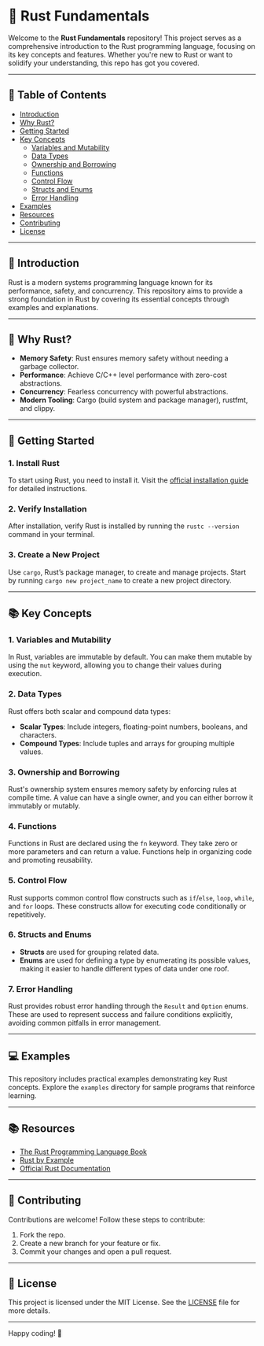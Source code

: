 # 🚀 Rust Fundamentals

Welcome to the **Rust Fundamentals** repository! This project serves as a comprehensive introduction to the Rust programming language, focusing on its key concepts and features. Whether you're new to Rust or want to solidify your understanding, this repo has got you covered.

---

## 📖 Table of Contents

- [Introduction](#introduction)
- [Why Rust?](#why-rust)
- [Getting Started](#getting-started)
- [Key Concepts](#key-concepts)
  - [Variables and Mutability](#variables-and-mutability)
  - [Data Types](#data-types)
  - [Ownership and Borrowing](#ownership-and-borrowing)
  - [Functions](#functions)
  - [Control Flow](#control-flow)
  - [Structs and Enums](#structs-and-enums)
  - [Error Handling](#error-handling)
- [Examples](#examples)
- [Resources](#resources)
- [Contributing](#contributing)
- [License](#license)

---

## 🌟 Introduction

Rust is a modern systems programming language known for its performance, safety, and concurrency. This repository aims to provide a strong foundation in Rust by covering its essential concepts through examples and explanations.

---

## 🦀 Why Rust?

- **Memory Safety**: Rust ensures memory safety without needing a garbage collector.
- **Performance**: Achieve C/C++ level performance with zero-cost abstractions.
- **Concurrency**: Fearless concurrency with powerful abstractions.
- **Modern Tooling**: Cargo (build system and package manager), rustfmt, and clippy.

---

## 🚀 Getting Started

### 1. Install Rust
To start using Rust, you need to install it. Visit the [official installation guide](https://www.rust-lang.org/tools/install) for detailed instructions.

### 2. Verify Installation
After installation, verify Rust is installed by running the `rustc --version` command in your terminal.

### 3. Create a New Project
Use `cargo`, Rust’s package manager, to create and manage projects. Start by running `cargo new project_name` to create a new project directory.

---

## 📚 Key Concepts

### 1. Variables and Mutability
In Rust, variables are immutable by default. You can make them mutable by using the `mut` keyword, allowing you to change their values during execution.

### 2. Data Types
Rust offers both scalar and compound data types:
- **Scalar Types**: Include integers, floating-point numbers, booleans, and characters.
- **Compound Types**: Include tuples and arrays for grouping multiple values.

### 3. Ownership and Borrowing
Rust's ownership system ensures memory safety by enforcing rules at compile time. A value can have a single owner, and you can either borrow it immutably or mutably.

### 4. Functions
Functions in Rust are declared using the `fn` keyword. They take zero or more parameters and can return a value. Functions help in organizing code and promoting reusability.

### 5. Control Flow
Rust supports common control flow constructs such as `if`/`else`, `loop`, `while`, and `for` loops. These constructs allow for executing code conditionally or repetitively.

### 6. Structs and Enums
- **Structs** are used for grouping related data.
- **Enums** are used for defining a type by enumerating its possible values, making it easier to handle different types of data under one roof.

### 7. Error Handling
Rust provides robust error handling through the `Result` and `Option` enums. These are used to represent success and failure conditions explicitly, avoiding common pitfalls in error management.

---

## 💻 Examples
This repository includes practical examples demonstrating key Rust concepts. Explore the `examples` directory for sample programs that reinforce learning.

---

## 📚 Resources

- [The Rust Programming Language Book](https://doc.rust-lang.org/book/)
- [Rust by Example](https://doc.rust-lang.org/stable/rust-by-example/)
- [Official Rust Documentation](https://doc.rust-lang.org/)

---

## 🤝 Contributing

Contributions are welcome! Follow these steps to contribute:
1. Fork the repo.
2. Create a new branch for your feature or fix.
3. Commit your changes and open a pull request.

---

## 📝 License

This project is licensed under the MIT License. See the [LICENSE](./LICENSE) file for more details.

---

Happy coding! 🦀
